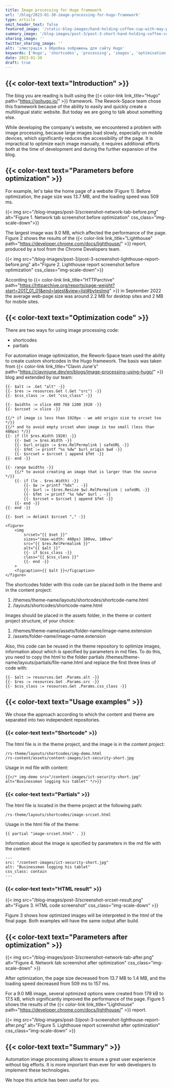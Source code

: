 ```yaml
---
title: Image processing for Hugo framework
url: '/blog/2023-01-30-image-processing-for-hugo-framework'
type: article
omit_header_text: false
featured_image: '/static-blog-images/hand-holding-coffee-cup-with-may-photograph-table22.jpg'
summary_image: '/blog-images/post-3/post-3-short-hand-holding-coffee-cup-with-may-photograph-table.jpg'
sharing_image: ''
twitter_sharing_image: ''
alt: 'ілюстрація з Обробка зображень для сайту Hugo'
keywords: ['Hugo', 'shortcodes', 'processing', 'images', 'optimisation', 'srcset']
date: 2023-01-30
draft: true
---
```


## {{< color-text text="Introduction" >}}

The blog you are reading is built using the 
{{< color-link link_title="Hugo" path="https://gohugo.io/" >}} framework.
The Rework-Space team chose this framework because of the ability to easily and quickly create a multilingual static 
website. But today we are going to talk about something else.

While developing the company's website, we encountered a problem with image processing, because large images load 
slowly, especially on mobile devices, which significantly reduces the accessibility of the page. It is impractical 
to optimize each image manually, it requires additional efforts both at the time of development and during the further 
expansion of the blog.

## {{< color-text text="Parameters before optimization" >}}

For example, let's take the home page of a website (Figure 1). Before optimization, the page size was 13.7 MB, and 
the loading speed was 509 ms.

{{< img src="/blog-images/post-3/screenshot-network-tab-before.png" alt="Figure 1. Network tab screenshot before optimization" css_class="img-scale-down">}}

The largest image was 9.0 MB, which affected the performance of the page. Figure 2 shows the results of the 
{{< color-link link_title="Lighthouse" path="https://developer.chrome.com/docs/lighthouse/" >}} report, produced by 
a tool from the Chrome Developers team.

{{< img src="/blog-images/post-3/post-3-screenshot-lighthouse-report-before.png" alt="Figure 2. Lighthouse report screenshot before optimization" css_class="img-scale-down">}}

According to
{{< color-link link_title="HTTParchive" path="https://httparchive.org/reports/page-weight?start=2017_01_01&end=latest&view=list#bytesImg" >}}
in September 2022 the average web-page size was around 2.2 MB for desktop sites and 2 MB for mobile sites.

## {{< color-text text="Optimization code" >}}

There are two ways for using image processing code:
- shortcodes
- partials

For automation image optimization, the Rework-Space team used the ability to create custom shortcodes in the Hugo 
framework. The basis was taken from 
{{< color-link link_title="Clavin June's" path="https://clavinjune.dev/en/blogs/image-processing-using-hugo/" >}}
blog and extended by our team:

```
{{- $alt := .Get "alt" -}}
{{- $res := resources.Get (.Get "src") -}}
{{- $css_class := .Get "css_class" -}}

{{- $widths := slice 480 768 1200 1920 -}}
{{- $srcset := slice -}}

{{/* if image is less than 1920px - we add origin size to srcset too */}}
{{/* and to avoid empty srcset when image is too small (less than 480px) */}}
{{- if (lt $res.Width 1920) -}}
    {{- $wd := $res.Width -}}
    {{- $url_origin := $res.RelPermalink | safeURL -}}
    {{- $fmt := printf "%s %dw" $url_origin $wd -}}
    {{- $srcset = $srcset | append $fmt -}}
{{- end -}}

{{- range $widths -}}
    {{/* to avoid creating an image that is larger than the source */}}
    {{- if (le . $res.Width) -}}
        {{- $w := printf "%dx" . -}}
        {{- $url := ($res.Resize $w).RelPermalink | safeURL -}}
        {{- $fmt := printf "%s %dw" $url . -}}
        {{- $srcset = $srcset | append $fmt -}}
    {{- end -}}
{{- end -}}

{{- $set := delimit $srcset "," -}}

<figure>
    <img
        srcset="{{ $set }}"
        sizes="(max-width: 480px) 100vw, 100vw"
        src="{{ $res.RelPermalink }}"
        alt="{{ $alt }}"
        {{- if $css_class -}}
        class="{{ $css_class }}"
        {{- end -}}
    >
    <figcaption>{{ $alt }}</figcaption>
</figure>
```

The shortcodes folder with this code can be placed both in the theme and in the content project:
1. /themes/theme-name/layouts/shortcodes/shortcode-name.html
2. /layouts/shortcodes/shortcode-name.html

Images should be placed in the assets folder, in the theme or content project structure, of your choice:
1. /themes/theme-name/assets/folder-name/image-name.extension
2. /assets/folder-name/image-name.extension

Also, this code can be reused in the theme repository to optimize images, information about which is specified by 
parameters in md files. To do this, you need to copy the html to the folder partials 
/themes/theme-name/layouts/partials/file-name.html and replace the first three lines of code with:

```
{{- $alt := resources.Get .Params.alt -}}
{{- $res := resources.Get .Params.src -}}
{{- $css_class := resources.Get .Params.css_class -}}
```

## {{< color-text text="Usage examples" >}}

We chose the approach according to which the content and theme are separated into two independent repositories.

### {{< color-text text="Shortcode" >}}

The html file is in the theme project, and the image is in the content project:
```
/rs-theme/layouts/shortcodes/img-demo.html
/rs-content/assets/content-images/ict-security-short.jpg
```

Usage in md file with content:
```
{{</* img-demo src="/content-images/ict-security-short.jpg" alt="Businessman logging his tablet" */>}}
```

### {{< color-text text="Partials" >}}

The html file is located in the theme project at the following path:
```
/rs-theme/layouts/shortcodes/image-srcset.html
```

Usage in the html file of the theme:
```
{{ partial "image-srcset.html" . }}
```

Information about the image is specified by parameters in the md file with the content:
```
---
src: "/content-images/ict-security-short.jpg"
alt: "Businessman logging his tablet"
css_class: contain
---
```

### {{< color-text text="HTML result" >}}

{{< img src="/blog-images/post-3/screenshot-srcset-result.png" alt="Figure 3. HTML code screenshot" css_class="img-scale-down" >}}

Figure 3 shows how optimized images will be interpreted in the html of the final page. Both examples will have the same 
output after build.

## {{< color-text text="Parameters after optimization" >}}

{{< img src="/blog-images/post-3/screenshot-network-tab-after.png" alt="Figure 4. Network tab screenshot after optimization" css_class="img-scale-down" >}}

After optimization, the page size decreased from 13.7 MB to 1.4 MB, and the loading speed decreased from 509 ms to 157 ms.

For a 9.0 MB image, several optimized options were created from 179 kB to 17.5 kB, which significantly improved 
the performance of the page. Figure 5 shows the results of the
{{< color-link link_title="Lighthouse" path="https://developer.chrome.com/docs/lighthouse/" >}} report.

{{< img src="/blog-images/post-3/post-3-screenshot-lighthouse-report-after.png" alt="Figure 5. Lighthouse report screenshot after optimization" css_class="img-scale-down" >}}

## {{< color-text text="Summary" >}}

Automation image processing allows to ensure a great user experience without big efforts. It is more important than ever 
for web developers to implement these technologies.

We hope this article has been useful for you.
